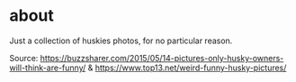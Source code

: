 # about

Just a collection of huskies photos, for no particular reason.

Source: https://buzzsharer.com/2015/05/14-pictures-only-husky-owners-will-think-are-funny/ & https://www.top13.net/weird-funny-husky-pictures/

